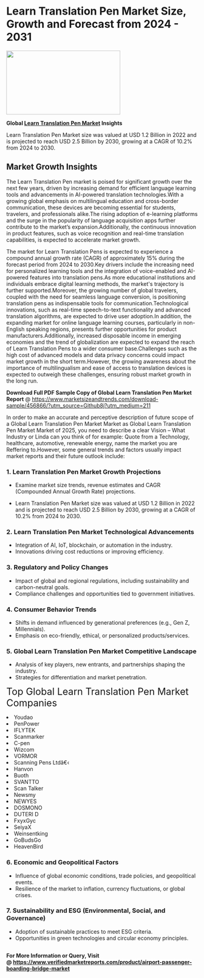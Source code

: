 <H1>Learn Translation Pen Market Size, Growth and Forecast from 2024 - 2031</H1><img class="aligncenter size-medium wp-image-584254" src="https://thirdeyenews.in/wp-content/uploads/2024/09/Global-Market-Research-300x168.jpeg" alt="" width="300" height="168" /><p><strong>Global&nbsp;<a href="https://www.marketsizeandtrends.com/download-sample/456866/?utm_source=Github8j?utm_medium=211">Learn Translation Pen Market</a> Insights</strong></p><p>Learn Translation Pen Market size was valued at USD 1.2 Billion in 2022 and is projected to reach USD 2.5 Billion by 2030, growing at a CAGR of 10.2% from 2024 to 2030.</p><p><h2>Market Growth Insights</h2> <p>The Learn Translation Pen market is poised for significant growth over the next few years, driven by increasing demand for efficient language learning tools and advancements in AI-powered translation technologies.With a growing global emphasis on multilingual education and cross-border communication, these devices are becoming essential for students, travelers, and professionals alike.The rising adoption of e-learning platforms and the surge in the popularity of language acquisition apps further contribute to the market’s expansion.Additionally, the continuous innovation in product features, such as voice recognition and real-time translation capabilities, is expected to accelerate market growth.</p> <p>The market for Learn Translation Pens is expected to experience a compound annual growth rate (CAGR) of approximately 15% during the forecast period from 2024 to 2030.Key drivers include the increasing need for personalized learning tools and the integration of voice-enabled and AI-powered features into translation pens.As more educational institutions and individuals embrace digital learning methods, the market's trajectory is further supported.Moreover, the growing number of global travelers, coupled with the need for seamless language conversion, is positioning translation pens as indispensable tools for communication.Technological innovations, such as real-time speech-to-text functionality and advanced translation algorithms, are expected to drive user adoption.In addition, the expanding market for online language learning courses, particularly in non-English speaking regions, presents further opportunities for product manufacturers.Additionally, increased disposable income in emerging economies and the trend of globalization are expected to expand the reach of Learn Translation Pens to a wider consumer base.Challenges such as the high cost of advanced models and data privacy concerns could impact market growth in the short term.However, the growing awareness about the importance of multilingualism and ease of access to translation devices is expected to outweigh these challenges, ensuring robust market growth in the long run.</p> <p><span class=""><strong>Download Full PDF Sample Copy of Global Learn Translation Pen Market Report</strong> @ <a href="https://www.marketsizeandtrends.com/download-sample/456866/?utm_source=Github8j?utm_medium=211" target="_blank">https://www.marketsizeandtrends.com/download-sample/456866/?utm_source=Github8j?utm_medium=211</a></span></p><p>In order to make an accurate and perceptive description of future scope of a Global&nbsp;Learn Translation Pen Market Market as Global&nbsp;Learn Translation Pen Market Market of 2025, you need to describe a clear Vision &ndash; What Industry or Linda can you think of for example: Quote from a Technology, healthcare, automotive, renewable energy, name the market you are Reffering to.However, some general trends and factors usually impact market reports and their future outlook include:</p><h3>1.&nbsp;<strong>Learn Translation Pen Market Growth Projections</strong></h3><ul><li>Examine market size trends, revenue estimates and CAGR (Compounded Annual Growth Rate) projections.</li><li><p>Learn Translation Pen Market size was valued at USD 1.2 Billion in 2022 and is projected to reach USD 2.5 Billion by 2030, growing at a CAGR of 10.2% from 2024 to 2030.</p></li></ul><h3>2.&nbsp;<strong>Learn Translation Pen Market Technological Advancements</strong></h3><ul><li>Integration of AI, IoT, blockchain, or automation in the industry.</li><li>Innovations driving cost reductions or improving efficiency.</li></ul><h3>3.&nbsp;<strong>Regulatory and Policy Changes</strong></h3><ul><li>Impact of global and regional regulations, including sustainability and carbon-neutral goals.</li><li>Compliance challenges and opportunities tied to government initiatives.</li></ul><h3>4.&nbsp;<strong>Consumer Behavior Trends</strong></h3><ul><li>Shifts in demand influenced by generational preferences (e.g., Gen Z, Millennials).</li><li>Emphasis on eco-friendly, ethical, or personalized products/services.</li></ul><h3>5.&nbsp;<strong>Global Learn Translation Pen Market Competitive Landscape</strong></h3><ul><li>Analysis of key players, new entrants, and partnerships shaping the industry.</li><li>Strategies for differentiation and market penetration.</li></ul><p data-pm-slice="1 1 []"><span style="color: inherit; font-family: inherit; font-size: 25px;">Top Global Learn Translation Pen Market Companies</span></p><div class="" data-test-id=""><p><li>Youdao</li><li> PenPower</li><li> IFLYTEK</li><li> Scanmarker</li><li> C-pen</li><li> Wizcom</li><li> VORMOR</li><li> Scanning Pens Ltdâ€‹</li><li> Hanvon</li><li> Buoth</li><li> SVANTTO</li><li> Scan Talker</li><li> Newsmy</li><li> NEWYES</li><li> DOSMONO</li><li> DUTERI D</li><li> FxyxGyc</li><li> SeiyaX</li><li> Weinsentking</li><li> GoBudsGo</li><li> HeavenBird</li></p></div><h3>6.&nbsp;<strong>Economic and Geopolitical Factors</strong></h3><ul><li>Influence of global economic conditions, trade policies, and geopolitical events.</li><li>Resilience of the market to inflation, currency fluctuations, or global crises.</li></ul><h3>7.&nbsp;<strong>Sustainability and ESG (Environmental, Social, and Governance)</strong></h3><ul><li>Adoption of sustainable practices to meet ESG criteria.</li><li>Opportunities in green technologies and circular economy principles.</li></ul><h2><strong style="font-size: 14px;">For More Information or Query, Visit @&nbsp;</strong><a style="background-color: #ffffff; font-size: 14px;" href="https://www.marketsizeandtrends.com/report/learn-translation-pen-market/" target="_blank">https://www.verifiedmarketreports.com/product/airport-passenger-boarding-bridge-market</a></h2>